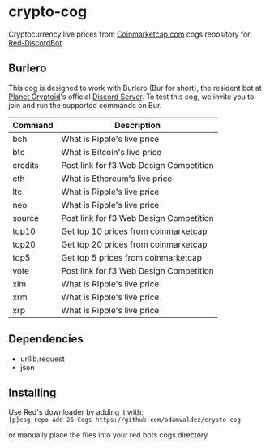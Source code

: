 # crypto-cog
Cryptocurrency live prices from [Coinmarketcap.com](https://www.coinmarketcap.com) cogs repository for [Red-DiscordBot](https://github.com/Twentysix26/Red-DiscordBot)

## Burlero
This cog is designed to work with Burlero (Bur for short), the resident bot at [Planet Cryptoid](https://www.planetcryptoid.tech)'s official [Discord Server](https://discordapp.com/invite/uvfNm2d). To test this cog, we invite you to join and run the supported commands on Bur.

Command | Description
------- | ----------------------------------------- |
bch     | What is Ripple's live price
btc     | What is Bitcoin's live price
credits | Post link for f3 Web Design Competition
eth     | What is Ethereum's live price
ltc     | What is Ripple's live price
neo     | What is Ripple's live price
source  | Post link for f3 Web Design Competition
top10   | Get top 10 prices from coinmarketcap
top20   | Get top 20 prices from coinmarketcap
top5    | Get top 5 prices from coinmarketcap
vote    | Post link for f3 Web Design Competition
xlm     | What is Ripple's live price
xrm     | What is Ripple's live price
xrp     | What is Ripple's live price

## Dependencies
- urllib.request
- json

## Installing
Use Red's downloader by adding it with:  
`[p]cog repo add 26-Cogs https://github.com/adamvaldez/crypto-cog`

or manually place the files into your red bots cogs directory
